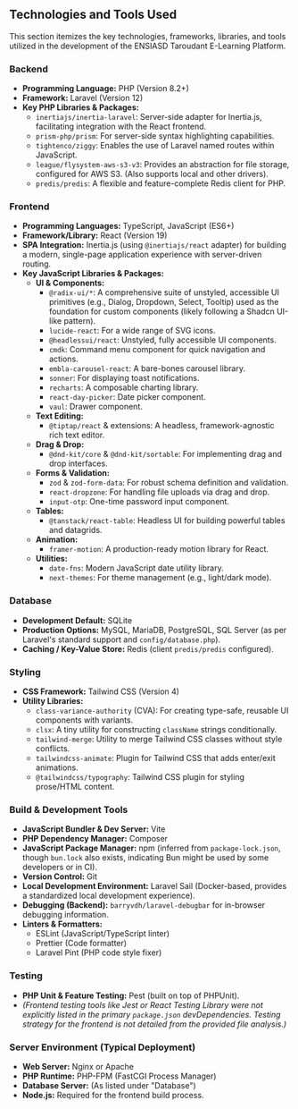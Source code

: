 ## Technologies and Tools Used

This section itemizes the key technologies, frameworks, libraries, and tools utilized in the development of the ENSIASD Taroudant E-Learning Platform.

### Backend

*   **Programming Language:** PHP (Version 8.2+)
*   **Framework:** Laravel (Version 12)
*   **Key PHP Libraries & Packages:**
    *   `inertiajs/inertia-laravel`: Server-side adapter for Inertia.js, facilitating integration with the React frontend.
    *   `prism-php/prism`: For server-side syntax highlighting capabilities.
    *   `tightenco/ziggy`: Enables the use of Laravel named routes within JavaScript.
    *   `league/flysystem-aws-s3-v3`: Provides an abstraction for file storage, configured for AWS S3. (Also supports local and other drivers).
    *   `predis/predis`: A flexible and feature-complete Redis client for PHP.

### Frontend

*   **Programming Languages:** TypeScript, JavaScript (ES6+)
*   **Framework/Library:** React (Version 19)
*   **SPA Integration:** Inertia.js (using `@inertiajs/react` adapter) for building a modern, single-page application experience with server-driven routing.
*   **Key JavaScript Libraries & Packages:**
    *   **UI & Components:**
        *   `@radix-ui/*`: A comprehensive suite of unstyled, accessible UI primitives (e.g., Dialog, Dropdown, Select, Tooltip) used as the foundation for custom components (likely following a Shadcn UI-like pattern).
        *   `lucide-react`: For a wide range of SVG icons.
        *   `@headlessui/react`: Unstyled, fully accessible UI components.
        *   `cmdk`: Command menu component for quick navigation and actions.
        *   `embla-carousel-react`: A bare-bones carousel library.
        *   `sonner`: For displaying toast notifications.
        *   `recharts`: A composable charting library.
        *   `react-day-picker`: Date picker component.
        *   `vaul`: Drawer component.
    *   **Text Editing:**
        *   `@tiptap/react` & extensions: A headless, framework-agnostic rich text editor.
    *   **Drag & Drop:**
        *   `@dnd-kit/core` & `@dnd-kit/sortable`: For implementing drag and drop interfaces.
    *   **Forms & Validation:**
        *   `zod` & `zod-form-data`: For robust schema definition and validation.
        *   `react-dropzone`: For handling file uploads via drag and drop.
        *   `input-otp`: One-time password input component.
    *   **Tables:**
        *   `@tanstack/react-table`: Headless UI for building powerful tables and datagrids.
    *   **Animation:**
        *   `framer-motion`: A production-ready motion library for React.
    *   **Utilities:**
        *   `date-fns`: Modern JavaScript date utility library.
        *   `next-themes`: For theme management (e.g., light/dark mode).

### Database

*   **Development Default:** SQLite
*   **Production Options:** MySQL, MariaDB, PostgreSQL, SQL Server (as per Laravel's standard support and `config/database.php`).
*   **Caching / Key-Value Store:** Redis (client `predis/predis` configured).

### Styling

*   **CSS Framework:** Tailwind CSS (Version 4)
*   **Utility Libraries:**
    *   `class-variance-authority` (CVA): For creating type-safe, reusable UI components with variants.
    *   `clsx`: A tiny utility for constructing `className` strings conditionally.
    *   `tailwind-merge`: Utility to merge Tailwind CSS classes without style conflicts.
    *   `tailwindcss-animate`: Plugin for Tailwind CSS that adds enter/exit animations.
    *   `@tailwindcss/typography`: Tailwind CSS plugin for styling prose/HTML content.

### Build & Development Tools

*   **JavaScript Bundler & Dev Server:** Vite
*   **PHP Dependency Manager:** Composer
*   **JavaScript Package Manager:** npm (inferred from `package-lock.json`, though `bun.lock` also exists, indicating Bun might be used by some developers or in CI).
*   **Version Control:** Git
*   **Local Development Environment:** Laravel Sail (Docker-based, provides a standardized local development experience).
*   **Debugging (Backend):** `barryvdh/laravel-debugbar` for in-browser debugging information.
*   **Linters & Formatters:**
    *   ESLint (JavaScript/TypeScript linter)
    *   Prettier (Code formatter)
    *   Laravel Pint (PHP code style fixer)

### Testing

*   **PHP Unit & Feature Testing:** Pest (built on top of PHPUnit).
*   *(Frontend testing tools like Jest or React Testing Library were not explicitly listed in the primary `package.json` devDependencies. Testing strategy for the frontend is not detailed from the provided file analysis.)*

### Server Environment (Typical Deployment)

*   **Web Server:** Nginx or Apache
*   **PHP Runtime:** PHP-FPM (FastCGI Process Manager)
*   **Database Server:** (As listed under "Database")
*   **Node.js:** Required for the frontend build process.
